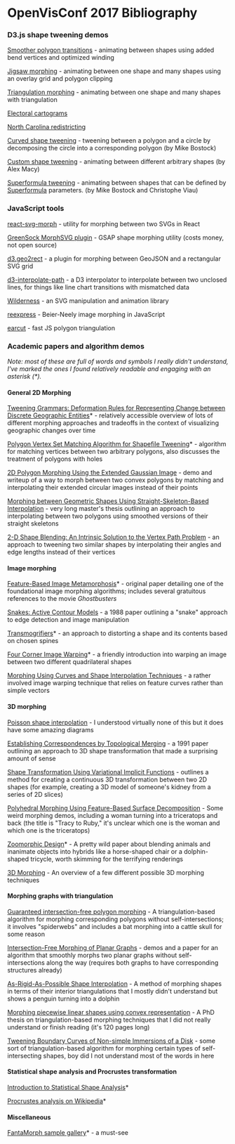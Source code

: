 # OpenVisConf 2017 Bibliography

### D3.js shape tweening demos

[Smoother polygon transitions](https://bl.ocks.org/veltman/4d1413aa5fd3bb5af1a806c146870031) - animating between shapes using added bend vertices and optimized winding

[Jigsaw morphing](https://bl.ocks.org/veltman/c582a31d347e04dd75d5331b0074558e) - animating between one shape and many shapes using an overlay grid and polygon clipping

[Triangulation morphing](https://bl.ocks.org/veltman/14b65b88156d4f5772c285ee7d78403b) - animating between one shape and many shapes with triangulation

[Electoral cartograms](http://bl.ocks.org/veltman/c7bfb3d4a3817f7ee0bf2dd19ff058c1)

[North Carolina redistricting](https://bl.ocks.org/veltman/949ce9c1b6f3e54c6e18)

[Curved shape tweening](https://bl.ocks.org/mbostock/3081153) - tweening between a polygon and a circle by decomposing the circle into a corresponding polygon (by Mike Bostock)

[Custom shape tweening](https://bl.ocks.org/alexmacy/06cf037853999219cd82bc79edc4aee6) - animating between different arbitrary shapes (by Alex Macy)

[Superformula tweening](https://bl.ocks.org/mbostock/1020902) - animating between shapes that can be defined by [Superformula](https://en.wikipedia.org/wiki/Superformula) parameters. (by Mike Bostock and Christophe Viau)

### JavaScript tools

[react-svg-morph](https://github.com/gorangajic/react-svg-morph) - utility for morphing between two SVGs in React

[GreenSock MorphSVG plugin](https://greensock.com/morphSVG) - GSAP shape morphing utility (costs money, not open source)

[d3.geo2rect](https://github.com/sebastian-meier/d3.geo2rect) - a plugin for morphing between GeoJSON and a rectangular SVG grid

[d3-interpolate-path](https://github.com/pbeshai/d3-interpolate-path) - a D3 interpolator to interpolate between two unclosed lines, for things like line chart transitions with mismatched data

[Wilderness](https://github.com/colinmeinke/wilderness) - an SVG manipulation and animation library

[reexpress](https://github.com/blendmaster/reexpress) - Beier-Neely image morphing in JavaScript

[earcut](https://github.com/mapbox/earcut) - fast JS polygon triangulation

### Academic papers and algorithm demos

*Note: most of these are full of words and symbols I really didn't understand, I've marked the ones I found relatively readable and engaging with an asterisk (&ast;).*

#### General 2D Morphing

[Tweening Grammars: Deformation Rules for Representing Change between Discrete Geographic Entities](http://www.geocomputation.org/2005/Kim.pdf)* - relatively accessible overview of lots of different morphing approaches and tradeoffs in the context of visualizing geographic changes over time

[Polygon Vertex Set Matching Algorithm for Shapefile Tweening](http://vis.berkeley.edu/courses/cs294-10-fa08/wiki/images/d/d3/Finalpaper_rc_sv.pdf)* - algorithm for matching vertices between two arbitrary polygons, also discusses the treatment of polygons with holes

[2D Polygon Morphing Using the Extended Gaussian Image](http://web.mit.edu/manoli/www/ecimorph/ecimorph.html) - demo and writeup of a way to morph between two convex polygons by matching and interpolating their extended circular images instead of their points

[Morphing between Geometric Shapes Using Straight-Skeleton-Based Interpolation](http://www.cs.technion.ac.il/~barequet/theses/yakersberg-msc-thesis.pdf.gz) - very long master's thesis outlining an approach to interpolating between two polygons using smoothed versions of their straight skeletons

[2-D Shape Blending: An Intrinsic Solution to the Vertex Path Problem](https://pdfs.semanticscholar.org/0937/24a8e28ca3cc218ceb95a03b8ccc9666cb0a.pdf) - an approach to tweening two similar shapes by interpolating their angles and edge lengths instead of their vertices

#### Image morphing

[Feature-Based Image Metamorphosis](http://graphics.cs.cmu.edu/courses/15-463/2004_fall/www/Papers/beier-neely.pdf)&ast; - original paper detailing one of the foundational image morphing algorithms; includes several gratuitous references to the movie *Ghostbusters*

[Snakes: Active Contour Models](http://web.cs.ucla.edu/~dt/papers/ijcv88/ijcv88.pdf) - a 1988 paper outlining a "snake" approach to edge detection and image manipulation

[Transmogrifiers](http://www.transmogrifiers.org/transmogrifiers.pdf)* - an approach to distorting a shape and its contents based on chosen spines

[Four Corner Image Warping](http://www.fmwconcepts.com/imagemagick/bilinearwarp/FourCornerImageWarp2.pdf)* - a friendly introduction into warping an image between two different quadrilateral shapes

[Morphing Using Curves and Shape Interpolation Techniques](http://nishitalab.org/user/nis/cdrom/pg/morphing.pdf) - a rather involved image warping technique that relies on feature curves rather than simple vectors

#### 3D morphing

[Poisson shape interpolation](https://pdfs.semanticscholar.org/e5f1/2b4ec9401885db46c2fae852707e81670639.pdf) - I understood virtually none of this but it does have some amazing diagrams

[Establishing Correspondences by Topological Merging](http://graphicsinterface.org/wp-content/uploads/gi1991-35.pdf) - a 1991 paper outlining an approach to 3D shape transformation that made a surprising amount of sense

[Shape Transformation Using Variational Implicit Functions](http://www.cc.gatech.edu/~turk/my_papers/schange.pdf) - outlines a method for creating a continuous 3D transformation between two 2D shapes (for example, creating a 3D model of someone's kidney from a series of 2D slices)

[Polyhedral Morphing Using Feature-Based Surface Decomposition](http://gamma.cs.unc.edu/3DMORPHING/demos.html) - Some weird morphing demos, including a woman turning into a triceratops and back (the title is "Tracy to Ruby," it's unclear which one is the woman and which one is the triceratops)

[Zoomorphic Design](http://people.sutd.edu.sg/~saikit/projects/zoomorphic/zoomorphic.pdf)* - A pretty wild paper about blending animals and inanimate objects into hybrids like a horse-shaped chair or a dolphin-shaped tricycle, worth skimming for the terrifying renderings

[3D Morphing](http://compbio.mit.edu/publications/I03_Kamvysselis_3Dmorph_97.pdf) - An overview of a few different possible 3D morphing techniques


#### Morphing graphs with triangulation

[Guaranteed intersection-free polygon morphing](http://www.cs.technion.ac.il/~gotsman/AmendedPubl/GuaranteedIntersection/GuaranteedIntersection.pdf) - A triangulation-based algorithm for morphing corresponding polygons without self-intersections; it involves "spiderwebs" and includes a bat morphing into a cattle skull for some reason

[Intersection-Free Morphing of Planar Graphs](http://gmorph.cs.arizona.edu/gd.html) - demos and a paper for an algorithm that smoothly morphs two planar graphs without self-intersections along the way (requires both graphs to have corresponding structures already)

[As-Rigid-As-Possible Shape Interpolation](http://www.cs.tau.ac.il/~dcor/online_papers/papers/arap.pdf) - A method of morphing shapes in terms of their interior triangulations that I mostly didn't understand but shows a penguin turning into a dolphin

[Morphing piecewise linear shapes using convex representation](http://www.cs.technion.ac.il/~vitus/papers/PhDThesis.pdf) - A PhD thesis on triangulation-based morphing techniques that I did not really understand or finish reading (it's 120 pages long)

[Tweening Boundary Curves of Non-simple Immersions of a Disk](http://www.ics.uci.edu/~gopi/SamplePubs/Tweening.pdf) - some sort of triangulation-based algorithm for morphing certain types of self-intersecting shapes, boy did I not understand most of the words in here

#### Statistical shape analysis and Procrustes transformation

[Introduction to Statistical Shape Analysis](https://graphics.stanford.edu/courses/cs164-09-spring/Handouts/paper_shape_spaces_imm403.pdf)*

[Procrustes analysis on Wikipedia](https://en.wikipedia.org/wiki/Procrustes_analysis)*

#### Miscellaneous
[FantaMorph sample gallery](http://www.fantamorph.com/samples.html)* - a must-see
